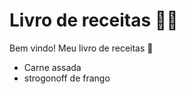 # Livro de receitas :man_cook:

Bem vindo! Meu livro de receitas :wave:

- Carne assada
- strogonoff de frango

